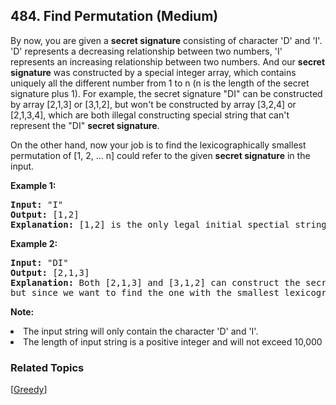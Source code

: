 <!--|This file generated by command(leetcode description); DO NOT EDIT.    |-->
<!--+----------------------------------------------------------------------+-->
<!--|@author    Openset <openset.wang@gmail.com>                           |-->
<!--|@link      https://github.com/openset                                 |-->
<!--|@home      https://github.com/openset/leetcode                        |-->
<!--+----------------------------------------------------------------------+-->

## 484. Find Permutation (Medium)

<p>
By now, you are given a <b>secret signature</b> consisting of character 'D' and 'I'. 'D' represents a decreasing relationship between two numbers, 'I' represents an increasing relationship between two numbers. And our <b>secret signature</b> was constructed by a special integer array, which contains uniquely all the different number from 1 to n (n is the length of the secret signature plus 1). For example, the secret signature "DI" can be constructed by array [2,1,3] or [3,1,2], but won't be constructed by array [3,2,4] or [2,1,3,4], which are both illegal constructing special string that can't represent the "DI" <b>secret signature</b>.
</p>

<p>
On the other hand, now your job is to find the lexicographically smallest permutation of [1, 2, ... n] could refer to the given <b>secret signature</b> in the input.
</p>

<p><b>Example 1:</b><br />
<pre><b>Input:</b> "I"
<b>Output:</b> [1,2]
<b>Explanation:</b> [1,2] is the only legal initial spectial string can construct secret signature "I", where the number 1 and 2 construct an increasing relationship.
</pre>
</p>

<p><b>Example 2:</b><br />
<pre><b>Input:</b> "DI"
<b>Output:</b> [2,1,3]
<b>Explanation:</b> Both [2,1,3] and [3,1,2] can construct the secret signature "DI", </br>but since we want to find the one with the smallest lexicographical permutation, you need to output [2,1,3]
</pre>
</p>

<p><b>Note:</b>
<li>The input string will only contain the character 'D' and 'I'.</li>
<li>The length of input string is a positive integer and will not exceed 10,000</li>
</p>

### Related Topics
  [[Greedy](https://github.com/openset/leetcode/tree/master/tag/greedy/README.md)]
